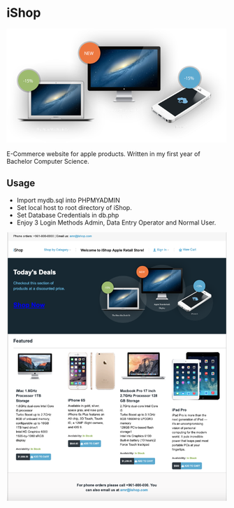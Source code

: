 # iShop

<img src="img/promo.png">

E-Commerce website for apple products. Written in my first year of Bachelor Computer Science.


## Usage
- Import mydb.sql into PHPMYADMIN
- Set local host to root directory of iShop.
- Set Database Credentials in db.php
- Enjoy 3 Login Methods Admin, Data Entry Operator and Normal User.


<img src="img/ishopScreen.png">
